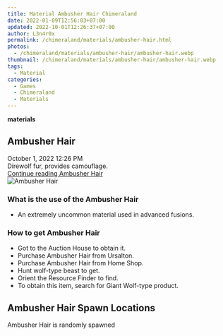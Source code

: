 ```yaml
---
title: Material Ambusher Hair Chimeraland
date: 2022-01-09T12:56:03+07:00
updated: 2022-10-01T12:26:37+07:00
author: L3n4r0x
permalink: /chimeraland/materials/ambusher-hair.html
photos:
  - /chimeraland/materials/ambusher-hair/ambusher-hair.webp
thumbnail: /chimeraland/materials/ambusher-hair/ambusher-hair.webp
tags:
  - Material
categories:
  - Games
  - Chimeraland
  - Materials
---
```


<section id="bootstrap-wrapper">
  <link
    rel="stylesheet"
    href="https://rawcdn.githack.com/dimaslanjaka/Web-Manajemen/bb6505ea081a75a7c845f65fb9d939276931c82f/css/bootstrap-4.5-wrapper.css"
  />
  <div
    class="row g-0 border rounded overflow-hidden flex-md-row mb-4 shadow-sm position-relative bg-light text-dark"
  >
    <div class="col p-4 d-flex flex-column position-static">
      <strong class="d-inline-block mb-2 text-success">materials</strong>
      <h2 class="mb-0">Ambusher Hair</h2>
      <div class="mb-1 text-muted">October 1, 2022 12:26 PM</div>
      <div class="mb-2 border p-1">Direwolf fur, provides camouflage.</div>
      <a
        href="/chimeraland/materials/ambusher-hair.html"
        class="stretched-link d-none"
        >Continue reading Ambusher Hair</a
      >
    </div>
    <div class="col-auto d-none d-lg-block">
      <img
        src="/chimeraland/materials/ambusher-hair/ambusher-hair.webp"
        alt="Ambusher Hair"
      />
    </div>
  </div>
  <div class="row bg-light text-dark">
    <div class="col-lg-6 col-12 mb-2">
      <div class="card">
        <div class="card-body">
          <h3 class="card-title">What is the use of the Ambusher Hair</h3>
          <div class="card-text">
            <ul>
              <li>An extremely uncommon material used in advanced fusions.</li>
            </ul>
          </div>
        </div>
      </div>
    </div>
    <div class="col-lg-6 col-12 mb-2">
      <div class="card">
        <div class="card-body">
          <h3 class="card-title">How to get Ambusher Hair</h3>
          <div class="card-text">
            <ul>
              <li>Got to the Auction House to obtain it.</li>
              <li>Purchase Ambusher Hair from Ursalton.</li>
              <li>Purchase Ambusher Hair from Home Shop.</li>
              <li>Hunt wolf-type beast to get.</li>
              <li>Orient the Resource Finder to find.</li>
              <li>To obtain this item, search for Giant Wolf-type product.</li>
            </ul>
          </div>
        </div>
      </div>
    </div>
    <div class="col-12 mb-2">
      <h2>Ambusher Hair Spawn Locations</h2>
      <p>Ambusher Hair is randomly spawned</p>
    </div>
  </div>
</section>